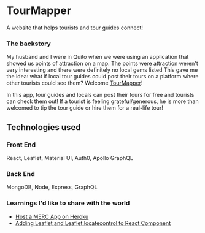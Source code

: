 # TourMapper

A website that helps tourists and tour guides connect!

### The backstory

My husband and I were in Quito when we were using an application that showed us points of attraction on a map. The points were attraction weren't very interesting and there were definitely no local gems listed This gave me the idea: what if local tour guides could post their tours on a platform where other tourists could see them? Welcome [TourMapper](https://tour-mapper.herokuapp.com/)!

In this app, tour guides and locals can post their tours for free and tourists can check them out! If a tourist is feeling grateful/generous, he is more than welcomed to tip the tour guide or hire them for a real-life tour! 

## Technologies used
### Front End
React, Leaflet, Material UI, Auth0, Apollo GraphQL 

### Back End
MongoDB, Node, Express, GraphQL 

### Learnings I'd like to share with the world
* [Host a MERC App on Heroku](https://medium.com/@annaian/host-a-merc-app-on-heroku-4039713dc271)
* [Adding Leaflet and Leaflet.locatecontrol to React Component](https://medium.com/@annaian/adding-leaflet-and-leaflet-locatecontrol-to-react-component-c864262811e8)

